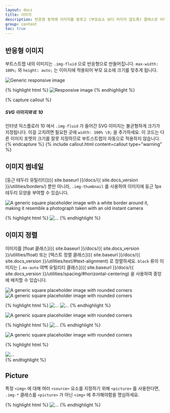 ```yaml
---
layout: docs
title: 이미지
description: 반응형 동작에 이미지를 맞추고 (부모요소 보다 커지지 않도록) 클래스로 이미지에 가벼운 스타일을 추가하기 위한 설명서와 예제
group: content
toc: true
---
```


## 반응형 이미지

부트스트랩 내의 이미지는 `.img-fluid` 으로 반응형으로 만들어집니다. `max-width: 100%;` 와 `height: auto;` 는 이미지에 적용되어 부모 요소에 크기를 맞추게 됩니다.

<div class="bd-example">
  <img data-src="holder.js/100px250" class="img-fluid" alt="Generic responsive image">
</div>

{% highlight html %}
<img src="..." class="img-fluid" alt="Responsive image">
{% endhighlight %}

{% capture callout %}
##### SVG 이미지와 IE 10

인터넷 익스플로러 10 에서 `.img-fluid` 가 들어간 SVG 이미지는 불균형하게 크기가 지정됩니다. 이걸 고치려면 필요한 곳에 `width: 100% \9;` 을 추가하세요. 이 코드는 다른 이미지 포멧의 크기를 잘못 지정하므로 부트스트랩이 자동으로 적용하지 않습니다.
{% endcapture %}
{% include callout.html content=callout type="warning" %}

## 이미지 썸네일

[둥근 테두리 유틸리티]({{ site.baseurl }}/docs/{{ site.docs_version }}/utilities/borders/) 뿐만 아니라, `.img-thumbnail` 를 사용하여 이미지에 둥근 1px 테두리 모양을 부여할 수 있습니다.

<div class="bd-example bd-example-images">
  <img data-src="holder.js/200x200" class="img-thumbnail" alt="A generic square placeholder image with a white border around it, making it resemble a photograph taken with an old instant camera">
</div>

{% highlight html %}
<img src="..." alt="..." class="img-thumbnail">
{% endhighlight %}

## 이미지 정렬

이미지를 [float 클래스]({{ site.baseurl }}/docs/{{ site.docs_version }}/utilities/float) 또는 [텍스트 정렬 클래스]({{ site.baseurl }}/docs/{{ site.docs_version }}/utilities/text/#text-alignment) 로 정렬하세요. `block` 류의 이미지는 [`.mx-auto` 여백 유틸리티 클래스]({{ site.baseurl }}/docs/{{ site.docs_version }}/utilities/spacing/#horizontal-centering) 을 사용하여 중앙에 배치할 수 있습니다.  

<div class="bd-example bd-example-images">
  <img data-src="holder.js/200x200" class="rounded float-left" alt="A generic square placeholder image with rounded corners">
  <img data-src="holder.js/200x200" class="rounded float-right" alt="A generic square placeholder image with rounded corners">
</div>

{% highlight html %}
<img src="..." class="rounded float-left" alt="...">
<img src="..." class="rounded float-right" alt="...">
{% endhighlight %}

<div class="bd-example bd-example-images">
  <img data-src="holder.js/200x200" class="rounded mx-auto d-block" alt="A generic square placeholder image with rounded corners">
</div>

{% highlight html %}
<img src="..." class="rounded mx-auto d-block" alt="...">
{% endhighlight %}

<div class="bd-example bd-example-images">
  <div class="text-center">
    <img data-src="holder.js/200x200" class="rounded" alt="A generic square placeholder image with rounded corners">
  </div>
</div>

{% highlight html %}
<div class="text-center">
  <img src="..." class="rounded" alt="...">
</div>
{% endhighlight %}


## Picture

특정 `<img>` 에 대해 여러 `<source>` 요소를 지정하기 위해 `<picture>` 를 사용한다면, `.img-*` 클래스를 `<picture>` 가 아닌 `<img>` 에 추가해야함을 명심하세요. 

{% highlight html %}
​<picture>
  <source srcset="..." type="image/svg+xml">
  <img src="..." class="img-fluid img-thumbnail" alt="...">
</picture>
{% endhighlight %}
